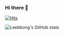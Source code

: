 ### Hi there 👋

<!--
**sblee1031/sblee1031** is a ✨ _special_ ✨ repository because its `README.md` (this file) appears on your GitHub profile.

Here are some ideas to get you started:

- 🔭 I’m currently working on ...
- 🌱 I’m currently learning ...
- 👯 I’m looking to collaborate on ...
- 🤔 I’m looking for help with ...
- 💬 Ask me about ...
- 📫 How to reach me: ...
- 😄 Pronouns: ...
- ⚡ Fun fact: ...
-->

[![Hits](https://hits.seeyoufarm.com/api/count/incr/badge.svg?url=https%3A%2F%2Fgithub.com%2Fsblee1031&count_bg=%2379C83D&title_bg=%23555555&icon=hellofresh.svg&icon_color=%23E7E7E7&title=hits&edge_flat=false)](https://hits.seeyoufarm.com)

![Leebbong's GitHub stats](https://github-readme-stats.vercel.app/api?username=sblee1031&show_icons=true&theme=highcontrast)
